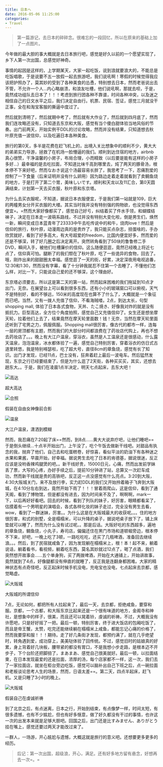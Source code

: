 ```yaml
---
title: 日本へ
date: 2016-05-06 11:25:00
categories:
- Travel
---
```


> 第一篇游记，去日本的碎碎念。很难忘的一段回忆，所以在原来的基础上加了一点图片。

今年做的最大胆的事大概就是去日本旅行吧，感觉是好久以前的一个愿望实现了，乡下人第一次出国，总感觉好神奇。

事情的起因是这样的，上学期某天，大家一起吃饭，说到浪就要浪大的，不能总是吃饭唱歌，于是说要不五一放假一起去旅游吧，我们说吼啊！寒假的时候觉得我应该把护照办了，莫其妙的受到了各种美食的怂恿，特别想去日本，然而老爸说出去不管，不允许一个人…内心略崩溃，和浪友吐槽，他们说吼啊，那就去呗，于是，竟然成功组队去日本了！！！考虑到旅行团各种不靠谱，时间各种冲突，以及迷之相信自己的日文水平之后，我们决定自由行。机票、民宿、签证，感觉三月就没干正事，全在和淘宝客服的撕逼中度过了。

然后就到清明了，然后就期中考了，然后就有大作业了，然后就到四月底了，然而我们连攻略还没有，只知道去东京和大阪，感觉有当个傻白甜体验当地风俗的节奏。出门前两天，开始实例干DDL的讨论攻略，然而并没有结果，只知道想去秋叶原充值一波信仰，以及吃遍日本各种美食。

旅行的第0天，多半是花费在赶飞机上的，出境入关比想象中的顺利不少，黄大大的弟弟实力导游，拯救了在机场一脸懵逼的我们。顺利到达住宿的地方，airbnb真心很赞，干净温馨的小房子，布局合理，小而精致（以后要是能有这样的小房子多好…）最幸福的是去吃拉面，不知道比味千高到哪里去，炖了两天的豚骨汤，根本停不下来好吧，然而なおき说这个汤最容易长胖了，我思考了一下，忍痛割爱的控制了一下食量（后来证明并没有什么卵用）因为路边走着走着就看到了卖鲷鱼烧的地方，于是打开了第二个胃，美味しいです。顺利和天龙以及11汇合，第0天圆满结束，计划第一天去买衣服，秋叶原和东京塔。

为什么去买衣服呢，不知道，据说日本衣服便宜，于是我们第一站就是109，巨大的两幢男女分开买衣服的大楼。其实当时我并没有特别强的购物欲，也没觉得东西便宜=。=然而大家好像都买了，感觉自己好亏，纠结着买了件水手领，和蝴蝶结袜子，决定在日本走一波萌系路线，不过并没有特别大变化啦，倒是男生们，焕然一新，瞬间变成日本蓝青年了23333中午去吃传说中的和牛，烧肉love！然后是信仰的旅行，秋叶原，动漫周边真的是贵炸了，我只能买点杂志，扭蛋啥的，手办欣赏就好，看到了好多高大，有大号超爱的freedom，比国内便宜好多，然而爱的还是不够深，转了好几圈之后决定离开。突然转角看到了50块的鲁鲁修二手DVD，瞬间入手，被他们吐槽廉价的信仰。这么随便逛逛，竟然已经晚上将近七点了，信仰真可怕。腿断了的我们颓在了秋叶原，吃了一些诡异的食物，回去了。哦，刚炸出来的甜甜圈太幸福。感觉逛了一天的街，好累，决定深夜用电视追番，12:30和1:30，然而没有字幕，看了十分钟我就忍不住第一个去睡了，不懂他们怎么样，对比一下，只能说自己爱的还不够深，这个理由好。

东京塔必须要去，所以这是第二天的第一站，然而起床困难的我们拖延到10点才出门，无奈。在展望台上可以看到很多东西，还有小小的玻璃窗口可以俯视，天气不是特别好，看的不够远，150米的高度现在也算不了什么了，大概就是一个象征而已吧。当然，又有一拨人充值了信仰，不看海贼喽。2点，到达太长，句型shopping mall, 体验了日本各式食物，天丼、たこ焼き、好像我对炸的就是没有抵抗力。巨型高达，全方位个角度拍照，感觉自己又充值信仰了。女生还是想坐摩天轮，拉着他们上去了，结果竟然在摩天轮里面数！钱！无奈，当然在摩天轮里面还听到了宅男之力，佩服佩服。Shopping mall很厉害，像古代的都市一样，连每一层的房顶都有主题，然而我们的大部分时间都浪费在了药妆店代购上，再也不想去药妆店了。。。晚上有大江户温泉，穿浴衣，虽然是人工温泉还是很感动，什么露天温泉，泡泡温泉，冰水都体验了一遍，感觉自己特别厉害，穿着浴衣的仿日式古道里转悠，我是特别嘚瑟啦，吃了超大号，直径8cm的章鱼烧，感觉有长了知识。出门才发现，已经11点，巴士没有，狂奔着赶上最后一波电车。然后猛然发现，东京之行已经要结束了，但是为什么逛了2天街，各种买买买，其实，还想去趟东大。。于是，我们在凌晨1点半决定，明天七点起床，去东大吧！

![高达]({{site.url}}/assets/images/2016-05-06/freedom.jpg)

超大高达

![合照]({{site.url}}/assets/images/2016-05-06/shopping.jpg)

假装在自由女神像前合影

![温泉]({{site.url}}/assets/images/2016-05-06/dajianghu.jpg)

大江户温泉，潇洒到模糊

然而，我忍痛在7:20起了床==然而，到8点……黄大大说弃疗吧，让他们睡吧==于是倒头继续…十点半开始出门，上午没了，吃个午饭去做新干线吧。对甜品有执念的我，抛弃了他们，自己去和吃蛋糕卷，好惊喜，看似平淡的奶油下有各种迷之水果和果酱，早晨开始，好幸福。据说男生去吃了日本的肯德基，据说很迷，反正应该是没哟香辣鸡腿煲的吧。。新干线好贵，15000日元，心痛，然而出发前学妹丢了票，大写的心疼，办好手续之后，提前10分钟进了站，总算又一次赶车成功，然而新干线就是贵的高铁吧，反正这一点没感觉有什么亮点。3:20到大阪，4:30大阪城关门，来不及放行李，实力赶DDL的我们又开始拎着箱子飞奔到大阪城，在4:10分左右到达，竟然开始下雨了！！！冒着雨爬山，这是信仰，看到了通天阁，看到了博物馆，但是都没有进去，因为时间来不及了，啊啊啊，mark一下，以后再好好看吧。回去的时候，看到了列队的妹子，好厉害，眼睛都看呆了，估摸着有一个男明星的演唱会，各式各样化妆的妹子走过，完全没有男生去看，wow，看到了一群迷妹，厉害。。为什么这是在大阪城最大的收获呢。。。住的地方很厉害，和式的别墅，全是榻榻米，可以升降的桌子，据说吧桌子放下了，铺上床垫就可以睡了，然而为什么没有试过呢。。那是后话。大阪好吃的东西超多，遍地的章鱼烧，鲷鱼烧，小丸子，寿司店，偏偏还住在黑门市场和道顿堀旁边，根本停不下来，好吧，一晚上吃了3顿，一路吃吃吃，还买了几瓶啤酒，准备回去继续浪。。。然后，到了民宿就咸鱼了，因为发现躺在榻榻米上，根！本！起不来，躺着说话，躺着看书，看视频，躺着吃东西，莫名其妙就过12点了，喝了点酒，我们突然想开故事会……五个单身狗，买了两拨啤酒，开始在大通铺上，开始讲故事，竟然就到了4点，好像腿都没有伸直的就睡了，反正我是连翻身都困难。大家的精神状态有点奇怪吧，反正起床时候手机没电，充电宝也没电，七点起床去京都，感觉略虚。

![大阪城]({{site.url}}/assets/images/2016-05-06/dabancheng.jpg)

大阪城的所谓信仰

7点，无论如何，都把所有人拉起来了，最后一天，去京都，拒绝咸鱼，要穿和服。京都，一个古都，和大阪东京比起来还是一个很有味道的地方，金阁寺和神社，是想象中的样子，很美，而且还可以晃着铃，虔诚的祈祷，不过，大概我没有许愿吧，只是好好摇了一把。最后一顿，特别厉害，终于进大饭店的包厢吃饭了，而且是帝王蟹，太赞，吃完还能继续躺在榻榻米上咸鱼，都能忘记心痛的价格了，然而我要穿和服！！！期待。走了好几条街才发现，都预约满了，就在几乎绝望时，转角遇到爱，成功穿上，美美哒体验了回传统。不过，感觉旧时的姑娘真的好累，身上背着好几块板，腰带紧的都没有胃口，不是我想小步走路，是根本迈不开步子，下个台阶还把脚扭了，まあまあ、感觉自己很美就好。最后一顿，以拉面结束，在日本发现最爱的还是拉面，浓厚的汤，每个店家都不一样，这一次，我们去了一家拉面店，就坐在柜台旁边吃饭，感觉可以脑补出自己下班之后，点一碗拉面和老板谈论思考人生的场景，然而，日语太差==。第二天，四点半起床，赶飞机。又是只睡了3小时的晚上。

![大阪城]({{site.url}}/assets/images/2016-05-06/hefu.jpg)

假装自己在虔诚祈祷

到了北京之后，有点迷离，日本之行，开始到结束，有点像梦一样，时间太短，有很多遗憾，也有不少尴尬，但也有好多惬意，做了好久都没有干过的事情，也许这一次的出发本来就是足够大胆吧。回国之后，出门还是比すみません、ありがとう挂在嘴上，感觉还要过两天才能改过来了。

一群人，一场游，开心尴尬与遗憾，大概这就是旅行的意义吧。还想要更多更多的经历。

> 后记：第一次出国，超级浪，开心，满足。还有好多地方留有悬念，好想再去一次=。=
